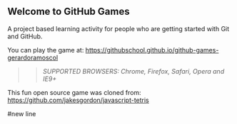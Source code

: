 ## Welcome to GitHub Games

A project based learning activity for people who are getting started with Git and GitHub.

You can play the game at: https://githubschool.github.io/github-games-gerardoramoscol

>> _*SUPPORTED BROWSERS*: Chrome, Firefox, Safari, Opera and IE9+_

This fun open source game was cloned from: https://github.com/jakesgordon/javascript-tetris

#new line
